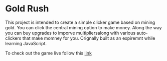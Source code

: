 # Gold Rush

This project is intended to create a simple clicker game based on mining gold. 
You can click the central mining option to make money. 
Along the way you can buy upgrades to imporve multipliersalong with various auto-clickers that make momney for you.
Orignally built as an expiremnt while learning JavaScript.

To check out the game live follow this [link](https://gold-rush-game.netlify.app)
